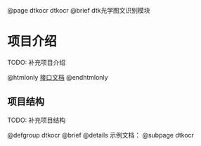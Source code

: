 @page dtkocr dtkocr
@brief dtk光学图文识别模块

# 项目介绍

TODO: 补充项目介绍

@htmlonly
<a href="group__dtkocr.html">接口文档</a>
@endhtmlonly

## 项目结构

TODO: 补充项目结构

@defgroup dtkocr
@brief
@details 示例文档：
@subpage dtkocr
